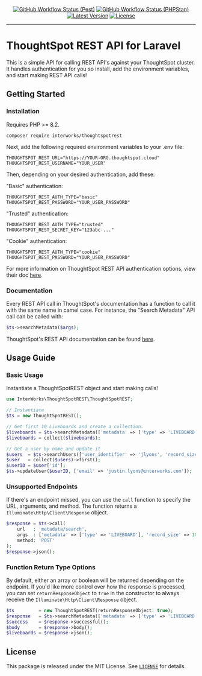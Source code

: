 <p align="center">
    <p align="center">
        <a href="https://github.com/InterWorks/ThoughtSpotREST/actions"><img alt="GitHub Workflow Status (Pest)" src="https://img.shields.io/github/actions/workflow/status/InterWorks/ThoughtSpotREST/pest.yml?branch=main&label=Pest&style=round-square"></a>
        <a href="https://github.com/InterWorks/ThoughtSpotREST/actions"><img alt="GitHub Workflow Status (PHPStan)" src="https://img.shields.io/github/actions/workflow/status/InterWorks/ThoughtSpotREST/phpstan.yml?branch=main&label=PHPStan&style=round-square"></a>
        <a href="https://packagist.org/packages/InterWorks/ThoughtSpotREST"><img alt="Latest Version" src="https://img.shields.io/packagist/v/InterWorks/ThoughtSpotREST"></a>
        <a href="https://packagist.org/packages/InterWorks/ThoughtSpotREST"><img alt="License" src="https://img.shields.io/github/license/InterWorks/ThoughtSpotREST"></a>
    </p>
</p>

-----

# ThoughtSpot REST API for Laravel

This is a simple API for calling REST API's against your ThoughtSpot cluster. It handles authentication for you so install, add the environment variables, and start making REST API calls!

## Getting Started

### Installation

Requires PHP >= 8.2.

```shell
composer require interworks/thoughtspotrest
```

Next, add the following required environment variables to your .env file:

```env
THOUGHTSPOT_REST_URL="https://YOUR-ORG.thoughtspot.cloud"
THOUGHTSPOT_REST_USERNAME="YOUR_USER"
```

Then, depending on your desired authentication, add these:

"Basic" authentication:

```env
THOUGHTSPOT_REST_AUTH_TYPE="basic"
THOUGHTSPOT_REST_PASSWORD="YOUR_USER_PASSWORD"
```

"Trusted" authentication:

```env
THOUGHTSPOT_REST_AUTH_TYPE="trusted"
THOUGHTSPOT_REST_SECRET_KEY="123abc-..."
```

"Cookie" authentication:

```env
THOUGHTSPOT_REST_AUTH_TYPE="cookie"
THOUGHTSPOT_REST_PASSWORD="YOUR_USER_PASSWORD"
```

For more information on ThoughtSpot REST API authentication options, view their doc [here](https://developers.thoughtspot.com/docs/api-authv2).

### Documentation

Every REST API call in ThoughtSpot's documentation has a function to call it with the same name in camel case. For instance, the "Search Metadata" API call can be called with:

```php
$ts->searchMetadata($args);
```

ThoughtSpot's REST API documentation can be found [here](https://developers.thoughtspot.com/docs/restV2-playground?apiResourceId=http/getting-started/introduction).

## Usage Guide

### Basic Usage

Instantiate a ThoughtSpotREST object and start making calls!

```php
use InterWorks\ThoughtSpotREST\ThoughtSpotREST;

// Instantiate
$ts = new ThoughtSpotREST();

// Get first 10 Liveboards and create a collection.
$liveboards = $ts->searchMetadata(['metadata' => ['type' => 'LIVEBOARD'], 'record_size' => 10]);
$liveboards = collect($liveboards);

// Get a user by name and update it
$users  = $ts->searchUsers(['user_identifier' => 'jlyons', 'record_size' => 1]);
$user   = collect($users)->first();
$userID = $user['id'];
$ts->updateUser($userID, ['email' => 'justin.lyons@interworks.com']);
```

### Unsupported Endpoints

If there's an endpoint missed, you can use the `call` function to specify the URL, arguments, and method. The function returns a `Illuminate\Http\Client\Response` object.

```php
$response = $ts->call(
    url   : 'metadata/search',
    args  : ['metadata' => ['type' => 'LIVEBOARD'], 'record_size' => 10],
    method: 'POST'
);
$response->json();
```

### Function Return Type Options

By default, either an array or boolean will be returned depending on the endpoint. If you'd like more control over how the response is processed, you can set `returnResponseObject` to `true` in the constructor to always receive the `Illuminate\Http\Client\Response` object.

```php
$ts         = new ThoughtSpotREST(returnResponseObject: true);
$response   = $ts->searchMetadata(['metadata' => ['type' => 'LIVEBOARD'], 'record_size' => 10]);
$success    = $response->successful();
$body       = $response->body();
$liveboards = $response->json();
```

## License

This package is released under the MIT License. See [`LICENSE`](LICENSE) for details.
